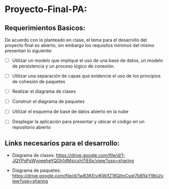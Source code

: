 # Proyecto-Final-PA:

## Requerimientos Basicos:

De acuerdo con lo planteado en clase, el tema para el desarrollo del proyecto final es abierto, sin embargo los requisitos mínimos del mismo presentan lo siguiente:

-[ ] Utilizar un modelo que implique el uso de una base de datos, un modelo de persistencia y un proceso lógico de conexión.

-[ ] Utilizar una separación de capas que evidencie el uso de los principios de cohesión de paquetes 

-[ ] Realizar el diagrama de clases

-[ ] Construir el diagrama de paquetes

-[ ] Utilizar el esquema de base de datos abierto en la nube

-[ ] Desplegar la aplicación para presentar y ubicar el código en un repositorio abierto

## Links necesarios para el desarrollo:

- Diagrama de clases: https://drive.google.com/file/d/1-JQYPsPsWyoeeheYQGh1dMsjcxH7iE6x/view?usp=sharing

- Diagrama de paquetes: https://drive.google.com/file/d/1wB3KEivjKWifZ18QltnCsqt7bB5kY9bU/view?usp=sharing



